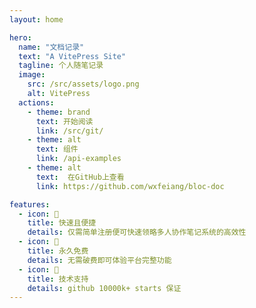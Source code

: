 ```yaml
---
layout: home

hero:
  name: "文档记录"
  text: "A VitePress Site"
  tagline: 个人随笔记录
  image:
    src: /src/assets/logo.png
    alt: VitePress
  actions:
    - theme: brand
      text: 开始阅读
      link: /src/git/
    - theme: alt
      text: 组件
      link: /api-examples
    - theme: alt
      text:  在GitHub上查看
      link: https://github.com/wxfeiang/bloc-doc

features:
  - icon: 🌭
    title: 快速且便捷
    details: 仅需简单注册便可快速领略多人协作笔记系统的高效性
  - icon: 🎁
    title: 永久免费
    details: 无需破费即可体验平台完整功能
  - icon: 🥇
    title: 技术支持
    details: github 10000k+ starts 保证
---
```


